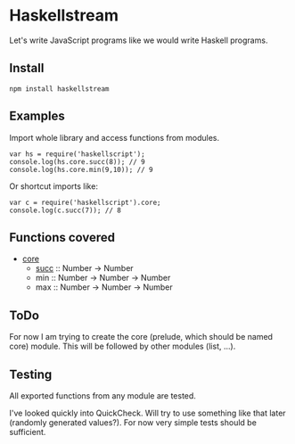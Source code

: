 Haskellstream
=============

Let's write JavaScript programs like we would write Haskell programs. 

Install
-------

    npm install haskellstream

Examples
--------

Import whole library and access functions from modules.

    var hs = require('haskellscript');
    console.log(hs.core.succ(8)); // 9
    console.log(hs.core.min(9,10)); // 9

Or shortcut imports like:

    var c = require('haskellscript').core;
    console.log(c.succ(7)); // 8

Functions covered
-----------------

* [core](lib/core.js)
  * [succ](lib/core.js#L1) :: Number -> Number
  * min :: Number -> Number -> Number
  * max :: Number -> Number -> Number

ToDo
----

For now I am trying to create the core (prelude, which should be named core)
module. This will be followed by other modules (list, ...).

Testing
-------

All exported functions from any module are tested.

I've looked quickly into QuickCheck. Will try to use something like that later
(randomly generated values?). For now very simple tests should be sufficient.
